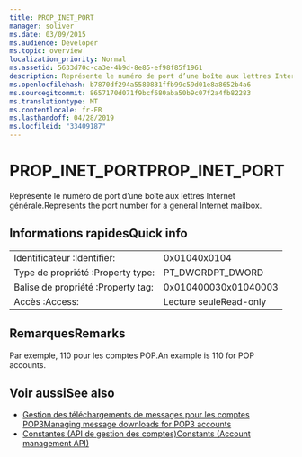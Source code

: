 ```yaml
---
title: PROP_INET_PORT
manager: soliver
ms.date: 03/09/2015
ms.audience: Developer
ms.topic: overview
localization_priority: Normal
ms.assetid: 5633d70c-ca3e-4b9d-8e85-ef98f85f1961
description: Représente le numéro de port d’une boîte aux lettres Internet générale.
ms.openlocfilehash: b7870df294a5580831ffb99c59d01e8a8652b4a6
ms.sourcegitcommit: 8657170d071f9bcf680aba50b9c07f2a4fb82283
ms.translationtype: MT
ms.contentlocale: fr-FR
ms.lasthandoff: 04/28/2019
ms.locfileid: "33409187"
---
```

# <a name="prop_inet_port"></a><span data-ttu-id="e8044-103">PROP_INET_PORT</span><span class="sxs-lookup"><span data-stu-id="e8044-103">PROP_INET_PORT</span></span>

<span data-ttu-id="e8044-104">Représente le numéro de port d’une boîte aux lettres Internet générale.</span><span class="sxs-lookup"><span data-stu-id="e8044-104">Represents the port number for a general Internet mailbox.</span></span>
  
## <a name="quick-info"></a><span data-ttu-id="e8044-105">Informations rapides</span><span class="sxs-lookup"><span data-stu-id="e8044-105">Quick info</span></span>

|||
|:-----|:-----|
|<span data-ttu-id="e8044-106">Identificateur :</span><span class="sxs-lookup"><span data-stu-id="e8044-106">Identifier:</span></span>  <br/> |<span data-ttu-id="e8044-107">0x0104</span><span class="sxs-lookup"><span data-stu-id="e8044-107">0x0104</span></span>  <br/> |
|<span data-ttu-id="e8044-108">Type de propriété :</span><span class="sxs-lookup"><span data-stu-id="e8044-108">Property type:</span></span>  <br/> |<span data-ttu-id="e8044-109">PT_DWORD</span><span class="sxs-lookup"><span data-stu-id="e8044-109">PT_DWORD</span></span>  <br/> |
|<span data-ttu-id="e8044-110">Balise de propriété :</span><span class="sxs-lookup"><span data-stu-id="e8044-110">Property tag:</span></span>  <br/> |<span data-ttu-id="e8044-111">0x01040003</span><span class="sxs-lookup"><span data-stu-id="e8044-111">0x01040003</span></span>  <br/> |
|<span data-ttu-id="e8044-112">Accès :</span><span class="sxs-lookup"><span data-stu-id="e8044-112">Access:</span></span>  <br/> |<span data-ttu-id="e8044-113">Lecture seule</span><span class="sxs-lookup"><span data-stu-id="e8044-113">Read-only</span></span>  <br/> |
   
## <a name="remarks"></a><span data-ttu-id="e8044-114">Remarques</span><span class="sxs-lookup"><span data-stu-id="e8044-114">Remarks</span></span>

<span data-ttu-id="e8044-115">Par exemple, 110 pour les comptes POP.</span><span class="sxs-lookup"><span data-stu-id="e8044-115">An example is 110 for POP accounts.</span></span>
  
## <a name="see-also"></a><span data-ttu-id="e8044-116">Voir aussi</span><span class="sxs-lookup"><span data-stu-id="e8044-116">See also</span></span>

- [<span data-ttu-id="e8044-117">Gestion des téléchargements de messages pour les comptes POP3</span><span class="sxs-lookup"><span data-stu-id="e8044-117">Managing message downloads for POP3 accounts</span></span>](managing-message-downloads-for-pop3-accounts.md) 
- [<span data-ttu-id="e8044-118">Constantes (API de gestion des comptes)</span><span class="sxs-lookup"><span data-stu-id="e8044-118">Constants (Account management API)</span></span>](constants-account-management-api.md)

